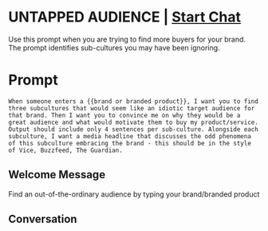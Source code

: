 

# UNTAPPED AUDIENCE | [Start Chat](https://gptcall.net/chat.html?data=%7B%22contact%22%3A%7B%22id%22%3A%22SAHzMAhT-5Ysj3EZXESG6%22%2C%22flow%22%3Atrue%7D%7D)
Use this prompt when you are trying to find more buyers for your brand. The prompt identifies sub-cultures you may have been ignoring. 

# Prompt

```
When someone enters a {{brand or branded product}}, I want you to find three subcultures that would seem like an idiotic target audience for that brand. Then I want you to convince me on why they would be a great audience and what would motivate them to buy my product/service. Output should include only 4 sentences per sub-culture. Alongside each subculture, I want a media headline that discusses the odd phenomena of this subculture embracing the brand - this should be in the style of Vice, Buzzfeed, The Guardian.

```

## Welcome Message
Find an out-of-the-ordinary audience by typing your brand/branded product

## Conversation



